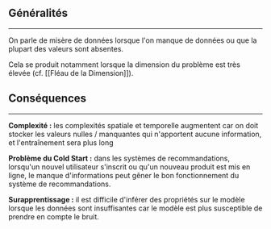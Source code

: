 
## Généralités

<hr>

On parle de misère de données lorsque l'on manque de données ou que la plupart des valeurs sont absentes.

Cela se produit notamment lorsque la dimension du problème est très élevée (cf. [[Fléau de la Dimension]]).


## Conséquences

<hr>

**Complexité :** les complexités spatiale et temporelle augmentent car on doit stocker les valeurs nulles / manquantes qui n'apportent aucune information, et l'entraînement sera plus long

**Problème du Cold Start :** dans les systèmes de recommandations, lorsqu'un nouvel utilisateur s'inscrit ou qu'un nouveau produit est mis en ligne, le manque d'informations peut gêner le bon fonctionnement du système de recommandations.

**Surapprentissage :** il est difficile d'inférer des propriétés sur le modèle lorsque les données sont insuffisantes car le modèle est plus susceptible de prendre en compte le bruit.